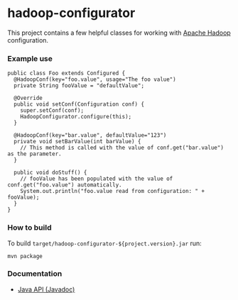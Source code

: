 hadoop-configurator
===================

This project contains a few helpful classes for working with [Apache
Hadoop](http://hadoop.apache.org) configuration.


### Example use

    public class Foo extends Configured {
      @HadoopConf(key="foo.value", usage="The foo value")
      private String fooValue = "defaultValue";

      @Override
      public void setConf(Configuration conf) {
        super.setConf(conf);
        HadoopConfigurator.configure(this);
      }

      @HadoopConf(key="bar.value", defaultValue="123")
      private void setBarValue(int barValue) {
        // This method is called with the value of conf.get("bar.value") as the parameter.
      }

      public void doStuff() {
        // fooValue has been populated with the value of conf.get("foo.value") automatically.
        System.out.println("foo.value read from configuration: " + fooValue);
      }
    }


### How to build

To build `target/hadoop-configurator-${project.version}.jar` run:

    mvn package


### Documentation

* [Java API (Javadoc)](http://docs.fiji.org/apidocs/hadoop-configurator/1.0.2/)
